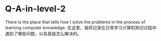 # Q-A-in-level-2
There is the place that tells how I solve the problems  in the process of learning computer knowledge.
在这里，我将记录在日常学习计算机知识过程中遇到了哪些问题，以及我是怎么解决的。
